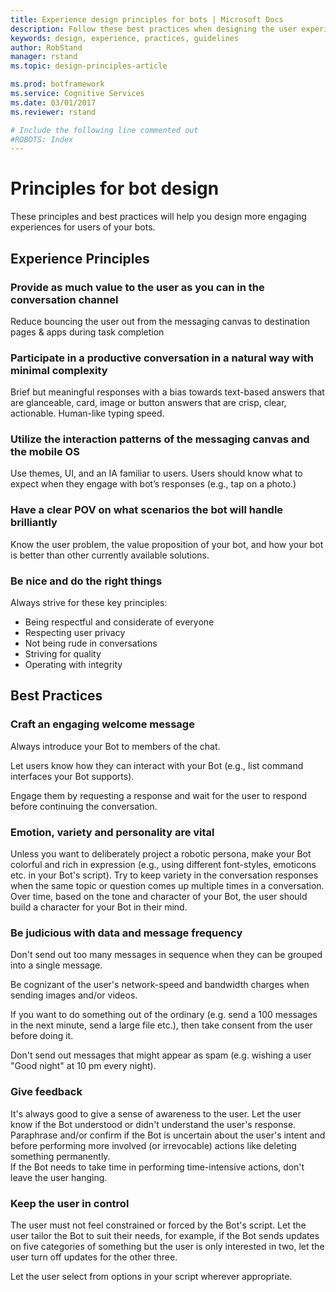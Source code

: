 ```yaml
---
title: Experience design principles for bots | Microsoft Docs
description: Follow these best practices when designing the user experience for your bots.
keywords: design, experience, practices, guidelines
author: RobStand
manager: rstand
ms.topic: design-principles-article

ms.prod: botframework
ms.service: Cognitive Services
ms.date: 03/01/2017
ms.reviewer: rstand

# Include the following line commented out
#ROBOTS: Index
---
```

# Principles for bot design

These principles and best practices will help you design more engaging experiences for users of your bots.

## Experience Principles
### Provide as much value to the user as you can in the conversation channel

Reduce bouncing the user out from the messaging canvas to destination pages & apps during task completion

### Participate in a productive conversation in a natural way with minimal complexity

Brief but meaningful responses with a bias towards text-based answers that are glanceable, card, image or button answers that are crisp, clear, actionable. Human-like typing speed.

### Utilize the interaction patterns of the messaging canvas and the mobile OS
Use themes, UI, and an IA familiar to users. Users should know what to expect when they engage with bot’s responses (e.g., tap on a photo.)

### Have a clear POV on what scenarios the bot will handle brilliantly
Know the user problem, the value proposition of your bot, and how your bot is better than other currently available solutions.

### Be nice and do the right things
Always strive for these key principles:

* Being respectful and considerate of everyone
* Respecting user privacy
* Not being rude in conversations
* Striving for quality
* Operating with integrity

## Best Practices

### Craft an engaging welcome message

Always introduce your Bot to members of the chat.  

Let users know how they can interact with your Bot (e.g., list command interfaces your Bot supports).

Engage them by requesting a response and wait for the user to respond before continuing the conversation.


### Emotion, variety and personality are vital


Unless you want to deliberately project a robotic persona, make your Bot colorful and rich in expression (e.g., using different font-styles, emoticons etc. in your Bot's script). Try to keep variety in the conversation responses when the same topic or question comes up multiple times in a conversation. Over time, based on the tone and character of your Bot, the user should build a character for your Bot in their mind.


### Be judicious with data and message frequency

Don't send out too many messages in sequence when they can be grouped into a single message.

Be cognizant of the user's network-speed and bandwidth charges  when sending images and/or videos.

If you want to do something out of the ordinary (e.g. send a 100 messages in the next minute, send a large file etc.), then take consent from the user before doing it.

Don't send out messages that might appear as spam (e.g. wishing a user "Good night" at 10 pm every night).

### Give feedback


It's always good to give a sense of awareness to the user. Let the user know if the Bot understood or didn't understand the user's response. Paraphrase and/or confirm if the Bot is uncertain about the user's intent and before performing more involved (or irrevocable) actions like deleting something permanently.  
If the Bot needs to take time in performing time-intensive actions, don't leave the user hanging.  


### Keep the user in control
The user must not feel constrained or forced by the Bot's script. Let the user tailor the Bot to suit their needs, for example, if the Bot sends updates on five categories of something but the user is only interested in two, let the user turn off updates for the other three.

Let the user select from options in your script wherever appropriate.  

